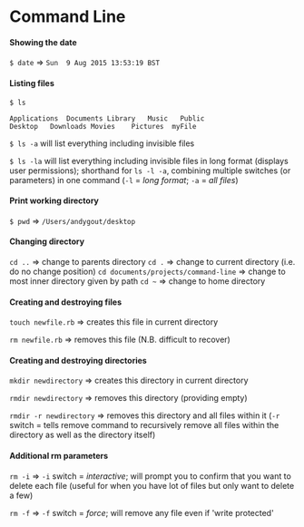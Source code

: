 Command Line
=================


#### Showing the date

`$ date` => `Sun  9 Aug 2015 13:53:19 BST`


#### Listing files

`$ ls`

```
Applications  Documents Library   Music   Public
Desktop   Downloads Movies    Pictures  myFile
```

`$ ls -a` will list everything including invisible files

`$ ls -la` will list everything including invisible files in long format (displays user permissions); shorthand for `ls -l -a`, combining multiple switches (or parameters) in one command (`-l` = *long format*; `-a` = *all files*)


#### Print working directory

`$ pwd` => `/Users/andygout/desktop`


#### Changing directory

`cd ..` => change to parents directory
`cd .` => change to current directory (i.e. do no change position)
`cd documents/projects/command-line` => change to most inner directory given by path
`cd ~` => change to home directory


#### Creating and destroying files

`touch newfile.rb` => creates this file in current directory

`rm newfile.rb` => removes this file (N.B. difficult to recover)


#### Creating and destroying directories

`mkdir newdirectory` => creates this directory in current directory

`rmdir newdirectory` => removes this directory (providing empty)

`rmdir -r newdirectory` => removes this directory and all files within it (`-r` switch = tells remove command to recursively remove all files within the directory as well as the directory itself)


#### Additional rm parameters

`rm -i` => `-i` switch = *interactive*; will prompt you to confirm that you want to delete each file (useful for when you have lot of files but only want to delete a few)

`rm -f` => `-f` switch = *force*; will remove any file even if 'write protected'